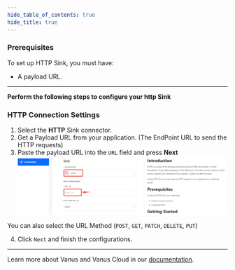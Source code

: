 ```yaml
--- 
hide_table_of_contents: true
hide_title: true
---
```


### Prerequisites

To set up HTTP Sink, you must have:

- A payload URL.

---

**Perform the following steps to configure your http Sink** 


### HTTP Connection Settings

1. Select the **HTTP** Sink connector.
2. Get a Payload URL from your application. (The EndPoint URL to send the HTTP requests)
3. Paste the payload URL into the `URL` field and press **Next**
![](images/http.png)

You can also select the URL Method (`POST`, `GET`, `PATCH`, `DELETE`, `PUT`)

4. Click `Next` and finish the configurations.

---

Learn more about Vanus and Vanus Cloud in our [documentation](https://docs.vanus.ai).

